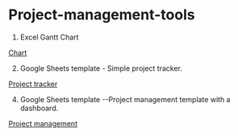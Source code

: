# Project-management-tools
1.	Excel Gantt Chart

[Chart](https://docs.google.com/spreadsheets/d/1ZZZNzk3HUhm0k35yN1nbqTVhUnEsrt0Ow264S0j-dX0/copy?usp=drive_link)

2.	Google Sheets template - Simple project tracker.

[Project tracker](https://docs.google.com/spreadsheets/d/1-sjuESMtHWDZ5XIkqGhMBBK_DspSO5T0wdtSvaSewvg/copy?usp=sharing)

4.	Google Sheets template --Project management template with a dashboard.

[Project management](https://docs.google.com/spreadsheets/d/1zFfsde9ubf6CCCkPWL7flt0oyb1umuFNPCsIVB0Jjj8/copy?usp=sharing)


